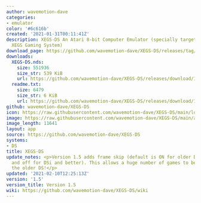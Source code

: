 ```yaml
---
author: wavemotion-dave
categories:
- emulator
color: '#6c616b'
created: '2021-01-31T00:11:41Z'
description: XEGS-DS An Atari 8-bit Computer Emulator (specially targeted for the
  XEGS Gaming System)
download_page: https://github.com/wavemotion-dave/XEGS-DS/releases/tag/1.5
downloads:
  XEGS-DS.nds:
    size: 551936
    size_str: 539 KiB
    url: https://github.com/wavemotion-dave/XEGS-DS/releases/download/1.5/XEGS-DS.nds
  readme.txt:
    size: 6479
    size_str: 6 KiB
    url: https://github.com/wavemotion-dave/XEGS-DS/releases/download/1.5/readme.txt
github: wavemotion-dave/XEGS-DS
icon: https://raw.githubusercontent.com/wavemotion-dave/XEGS-DS/main/logo.bmp
image: https://raw.githubusercontent.com/wavemotion-dave/XEGS-DS/main/arm9/gfx/bgTop.png
image_length: 11641
layout: app
source: https://github.com/wavemotion-dave/XEGS-DS
systems:
- DS
title: XEGS-DS
update_notes: <p>Version 1.5 adds frame skip (default is ON for older DS hardware
  and off for DSi and better). This allows a huge number of games to be playable on
  the older DS!</p>
updated: '2021-02-10T12:25:13Z'
version: '1.5'
version_title: Version 1.5
wiki: https://github.com/wavemotion-dave/XEGS-DS/wiki
---
```

